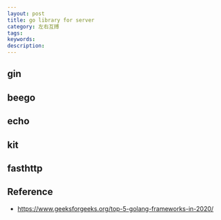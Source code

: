 ```yaml
---
layout: post
title: go library for server
category: 左右互搏
tags: 
keywords: 
description: 
---
```


## gin

## beego

## echo

## kit

## fasthttp

## Reference

* <https://www.geeksforgeeks.org/top-5-golang-frameworks-in-2020/>